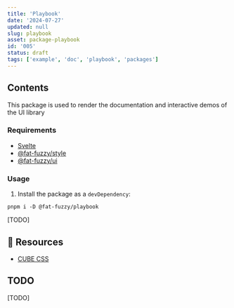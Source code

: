 ```yaml
---
title: 'Playbook'
date: '2024-07-27'
updated: null
slug: playbook
asset: package-playbook
id: '005'
status: draft
tags: ['example', 'doc', 'playbook', 'packages']
---
```


## Contents

This package is used to render the documentation and interactive demos of the UI library

### Requirements

- [Svelte](https://svelte.dev/)
- [@fat-fuzzy/style](https://github.com/fat-fuzzy/rocks/tree/main/packages/style)
- [@fat-fuzzy/ui](https://github.com/fat-fuzzy/rocks/tree/main/packages/ui)

### Usage

1. Install the package as a `devDependency`:

```shell
pnpm i -D @fat-fuzzy/playbook
```

[TODO]

## 🚧 Resources

- [CUBE CSS](https://cube.fyi/)

## TODO

[TODO]
